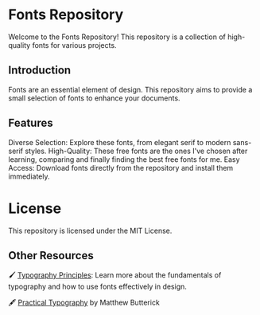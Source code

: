 # Fonts Repository
Welcome to the Fonts Repository! This repository is a collection of high-quality fonts for various projects.

## Introduction
Fonts are an essential element of design. This repository aims to provide a small selection of fonts to enhance your documents.

## Features
Diverse Selection: Explore these fonts, from elegant serif to modern sans-serif styles.
High-Quality: These free fonts are the ones I've chosen after learning, comparing and finally finding the best free fonts for me.
Easy Access: Download fonts directly from the repository and install them immediately. 

# License
This repository is licensed under the MIT License.

## Other Resources
🖌️ [Typography Principles](https://typographyprinciples.obys.agency/): Learn more about the fundamentals of typography and how to use fonts effectively in design.

🖋️ [Practical Typography](https://practicaltypography.com/) by Matthew Butterick
